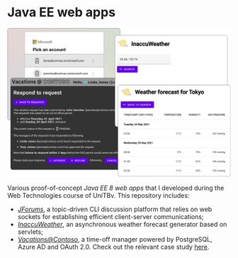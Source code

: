 # Java EE web apps

![Hero](./README/hero.png)

Various proof-of-concept _Java EE 8 web apps_ that I developed during the Web Technologies course of UniTBv. This repository includes:

- [_JForums_](./JForums/), a topic-driven CLI discussion platform that relies on web sockets for establishing efficient client-server communications;
- [_InaccuWeather_](./InaccuWeather/), an asynchronous weather forecast generator based on servlets;
- [_Vacations@Contoso_](./Vacations@Contoso/), a time-off manager powered by PostgreSQL, Azure AD and OAuth 2.0. Check out the relevant case study [here](https://youtu.be/MfNQ-L19mjo).